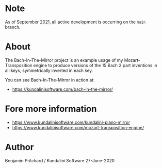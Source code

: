 # Note
As of September 2021, all active development is occurring on the `main` branch.

# About

The Bach-In-The-Mirror project is an example usage of my Mozart-Transposition engine to produce versions of the 15 Bach 2 part inventions in all keys, symmetrically inverted in each key.

You can see Bach-In-The-Mirror in action at:

* https://kundalinisoftware.com/bach-in-the-mirror/

# Fore more information

* https://www.kundalinisoftware.com/kundalini-piano-mirror
* https://www.kundalinisoftware.com/mozart-transposition-engine/ 


# Author

Benjamin Pritchard / Kundalini Software
27-June-2020
